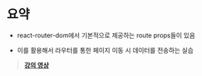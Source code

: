 # 요약

- react-router-dom에서 기본적으로 제공하는 route props들이 있음

- 이를 활용해서 라우터를 통한 페이지 이동 시 데이터를 전송하는 실습

> **[강의 영상](https://youtu.be/nF9ndvdvlb0)**